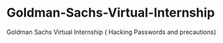 # Goldman-Sachs-Virtual-Internship
Goldman Sachs Virtual Internship ( Hacking Passwords and precautions)
